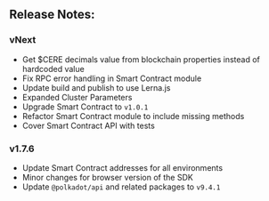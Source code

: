 ## Release Notes:

### vNext

-   Get $CERE decimals value from blockchain properties instead of hardcoded value
-   Fix RPC error handling in Smart Contract module
-   Update build and publish to use Lerna.js
-   Expanded Cluster Parameters
-   Upgrade Smart Contract to `v1.0.1`
-   Refactor Smart Contract module to include missing methods
-   Cover Smart Contract API with tests

### v1.7.6

-   Update Smart Contract addresses for all environments
-   Minor changes for browser version of the SDK
-   Update `@polkadot/api` and related packages to `v9.4.1`

